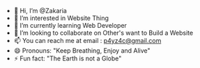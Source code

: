 - 👋 Hi, I’m @Zakaria
- 👀 I’m interested in Website Thing
- 🌱 I’m currently learning Web Developer
- 💞️ I’m looking to collaborate on Other's want to Build a Website
- 📫 You can reach me at email : p4yz4c@gmail.com
- 😄 Pronouns: "Keep Breathing, Enjoy and Alive"
- ⚡ Fun fact: "The Earth is not a Globe"

<!---
Zakariasanber/Zakariasanber is a ✨ special ✨ repository because its `README.md` (this file) appears on your GitHub profile.
You can click the Preview link to take a look at your changes.
--->
